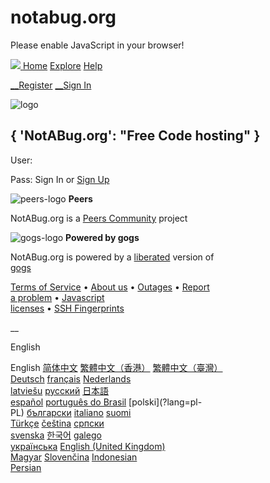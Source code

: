 # notabug.org

Please enable JavaScript in your browser!

[ ![](/img/favicon.png) ](/) [Home](/) [Explore](/explore/repos) [Help](/help)

[ __Register](/user/sign_up) [ __Sign In](/user/login?redirect_to=)

![logo](/img/notabug-lg.png)

## { 'NotABug.org': "Free Code hosting" }

User:

Pass: Sign In or [Sign Up](/user/sign_up)

![peers-logo](/img/hack.png) **Peers**

NotABug.org is a [Peers Community](http://peers.community) project

![gogs-logo](/img/gogs-lg.png) **Powered by gogs**

NotABug.org is powered by a [liberated](/hp/gogs/) version of  
[gogs](http://gogs.io)

[Terms of Service](/tos) • [About us](/about) • [Outages](/outages) • [Report  
a problem](/hp/gogs/issues) • [Javascript  
licenses](/assets/librejs/librejs.html) • [SSH Fingerprints](/fingerprints)

__

English

English [简体中文](?lang=zh-CN) [繁體中文（香港）](?lang=zh-HK) [繁體中文（臺灣）](?lang=zh-TW)  
[Deutsch](?lang=de-DE) [français](?lang=fr-FR) [Nederlands](?lang=nl-NL)  
[latviešu](?lang=lv-LV) [русский](?lang=ru-RU) [日本語](?lang=ja-JP)  
[español](?lang=es-ES) [português do Brasil](?lang=pt-BR) [polski](?lang=pl-  
PL) [български](?lang=bg-BG) [italiano](?lang=it-IT) [suomi](?lang=fi-FI)  
[Türkçe](?lang=tr-TR) [čeština](?lang=cs-CZ) [српски](?lang=sr-SP)  
[svenska](?lang=sv-SE) [한국어](?lang=ko-KR) [galego](?lang=gl-ES)  
[українська](?lang=uk-UA) [English (United Kingdom)](?lang=en-GB)  
[Magyar](?lang=hu-HU) [Slovenčina](?lang=sk-SK) [Indonesian](?lang=id-ID)  
[Persian](?lang=fa-IR)
